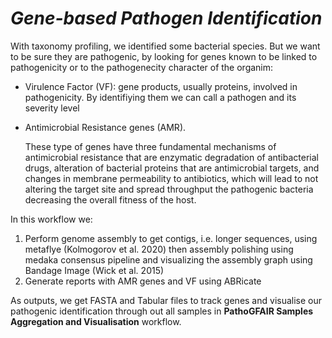 # _Gene-based Pathogen Identification_

With taxonomy profiling, we identified some bacterial species. But we want to be sure they are pathogenic, by looking for genes known to be linked to pathogenicity or to the pathogenecity character of the organim:

- Virulence Factor (VF): gene products, usually proteins, involved in pathogenicity. By identifiying them we can call a pathogen and its severity level

- Antimicrobial Resistance genes (AMR).

    These type of genes have three fundamental mechanisms of antimicrobial resistance that are enzymatic degradation of antibacterial drugs, alteration of bacterial proteins that are antimicrobial targets, and changes in membrane permeability to antibiotics, which will lead to not altering the target site and spread throughput the pathogenic bacteria decreasing the overall fitness of the host.

In this workflow we:

1. Perform genome assembly to get contigs, i.e. longer sequences, using metaflye (Kolmogorov et al. 2020) then assembly polishing using medaka consensus pipeline and visualizing the assembly graph using Bandage Image (Wick et al. 2015)
2. Generate reports with AMR genes and VF using ABRicate

As outputs, we get FASTA and Tabular files to track genes and visualise our pathogenic identification through out all samples in **PathoGFAIR Samples Aggregation and Visualisation** workflow.

